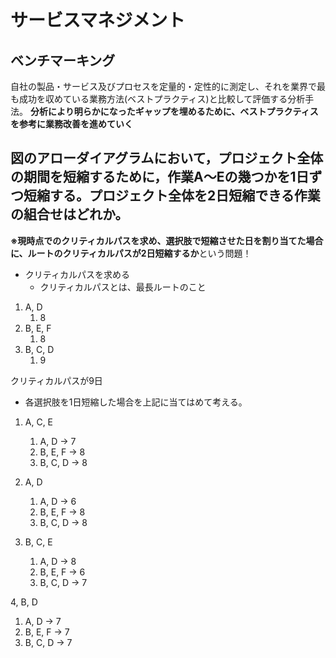 # サービスマネジメント
## ベンチマーキング
自社の製品・サービス及びプロセスを定量的・定性的に測定し、それを業界で最も成功を収めている業務方法(ベストプラクティス)と比較して評価する分析手法。
**分析により明らかになったギャップを埋めるために、ベストプラクティスを参考に業務改善を進めていく**


## 図のアローダイアグラムにおいて，プロジェクト全体の期間を短縮するために，作業A～Eの幾つかを1日ずつ短縮する。プロジェクト全体を2日短縮できる作業の組合せはどれか。

**※現時点でのクリティカルパスを求め、選択肢で短縮させた日を割り当てた場合に、ルートのクリティカルパスが2日短縮するか**という問題！
- クリティカルパスを求める
  - クリティカルパスとは、最長ルートのこと

1. A, D
   1. 8
2. B, E, F
   1. 8
3. B, C, D
   1. 9

クリティカルパスが9日

- 各選択肢を1日短縮した場合を上記に当てはめて考える。
1. A, C, E
   1. A, D -> 7
   2. B, E, F -> 8
   3. B, C, D -> 8

2. A, D
   1. A, D -> 6
   2. B, E, F -> 8
   3. B, C, D -> 8

3. B, C, E
   1. A, D -> 8
   2. B, E, F -> 6
   3. B, C, D -> 7

4, B, D
   1. A, D -> 7
   2. B, E, F -> 7
   3. B, C, D -> 7
